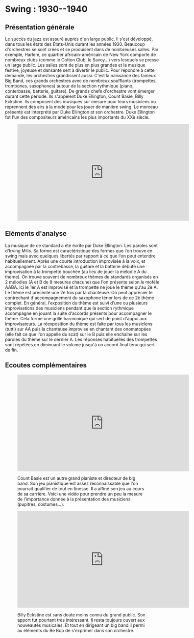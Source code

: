# Swing : 1930--1940

## Présentation générale
 Le succès du jazz est assuré auprès d'un large public. Il s'est développé, dans tous les états des Etats-Unis durant les années 1920. Beaucoup d'orchestres se sont crées et se produisent dans de nombreuses salles. Par exemple, Harlem, ce quartier africain-américain de New York comporte de nombreux clubs (comme le Cotton Club, le Savoy...) vers lesquels se presse un large public.
Les salles sont de plus en plus grandes et la musique festive, joyeuse et dansante sert à divertir le public. Pour répondre à cette demande, les orchestres grandissent aussi. C'est la naissance des fameux Big Band, ces grands orchestres avec de nombreux soufflants (trompettes, trombones, saxophones) autour de la section rythmique (piano, conterbasse, batterie, guitare).
De grands chefs d'orchestre vont émerger durant cette période. Ils s'appelent Duke Ellington, Count Basie, Billy Eckstine. Ils composent des musiques sur mesure pour leurs musiciens ou reprennent des airs à la mode pour les jouer de manière swing.
Le morceau présenté est interprété par Duke Ellington et son orchestre. Duke Ellington fut l'un des compositeurs américains les plus importants du XXè siècle.



<figure class="app-frame styles text-align-center" data-title="It don't mean a thing (If it ain't got that swing) - Duke Ellington">
  <iframe width="560" height="315" src="https://www.youtube.com/embed/jM3DNpnNv5k" title="YouTube video player" frameborder="0" allow="accelerometer; autoplay; clipboard-write; encrypted-media; gyroscope; picture-in-picture; web-share" allowfullscreen></iframe>
  <!-- <video src="assets/images/1932-HITS-ARCHIVE-It-Don-t-Mean-A-Thing-If-It-Ain-t-Got-That-Swing-Duke-Ellington-Ivie-A-voc-vidiget-dot-com-1387566.mp4" controls> -->
</figure>

## Eléments d'analyse
La musique de ce standard a été écrite par Duke Ellington. Les paroles sont d'Irving Mills. Sa forme est caractéristique des formes que l'on trouve en swing mais avec quelques libertés par rapport à ce que l'on peut entendre habituellement. Après une courte introduction improvisée à la voix, et accompagnée par la contrebasse, la guitare et la batterie débute une improvisation à la trompette bouchée (au lieu de jouer la mélodie A du thème). On trouve souvent de nombreux thèmes de standards organisés en 2 mélodies (A et B de 8 mesures chacune) que l'on présente selon le mofèle AABA. Ici le 1er A est improvisé et la trompette ne joue le thème qu'au 2è A. Le thème est présenté une 2è fois par la chanteuse. On peut apprécier le contrechant d'accompagnement du saxophone ténor lors de ce 2è thème complet. En général, l'exposition du thème est suivi d'une ou plusieurs improvisations des musiciens pendant que la section rythmique accompagne en jouant la suite d'accords présents pour accompagner le thème. Cela forme une grille harmonique qui sert de point d'appui aux improvisateurs.
La réexposition du thème est faite par tous les musiciens (tutti) sur AA puis la chanteuse improvise en chantant des onomatopées (elle fait ce que l'on appelle du scat) sur le B puis elle enchaîne sur les paroles du thème sur le dernier A. Les réponses habituelles des trompettes sont répétées en diminuant le volume jusqu'à un accord final tenu qui sert de fin.

## Ecoutes complémentaires
<div class="encarts">
 <figure class="app-frame encart text-align-center styles" data-title="One O'Clock Jump - Count Basie & His Orchestra">
  <iframe width="560" height="315" src="https://www.youtube.com/embed/jM3DNpnNv5k" title="YouTube video player" frameborder="0" allow="accelerometer; autoplay; clipboard-write; encrypted-media; gyroscope; picture-in-picture; web-share" allowfullscreen></iframe>
  <!-- <video controls src="assets/images/1932-HITS-ARCHIVE-It-Don-t-Mean-A-Thing-If-It-Ain-t-Got-That-Swing-Duke-Ellington-Ivie-A-voc-vidiget-dot-com-1387566.mp4"></video> -->
  <p>
   Count Basie est un autre grand pianiste et directeur de big band. Son jeu pianistique est assez reconnaissable que l'on pourrait qualifier de tout en finesse. Il a affiné son jeu au cours de sa carrière. Voici une vidéo pour prendre un peu la mesure de l'importance donnée à la présentation des musiciens (pupitres, costumes...).
  </p>
</figure>

  <figure class="app-frame encart text-align-center styles" data-title="Rhythm In A Riff - Billy ECKSTINE & His Orchestra">
  <iframe width="560" height="315" src="https://www.youtube.com/embed/TPphR3oF4-I" title="YouTube video player" frameborder="0" allow="accelerometer; autoplay; clipboard-write; encrypted-media; gyroscope; picture-in-picture; web-share" allowfullscreen></iframe>
  <!-- <video controls src="assets/images/Billy-ECKSTINE-His-Orchestra-Rhythm-In-A-Riff-vidiget-dot-com-1387598.mp4"></video> -->
  <p>
   Billy Eckstine est sans doute moins connu du grand public. Son apport fut pourtant très intéressant. Il resta toujours ouvert aux nouveautés musicales. Et tout en dirigeant un big band il permi au éléments du Be Bop de s'exprimer dans son orchestre.
  </p>
</figure>
</div>